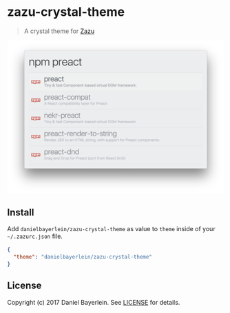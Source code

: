 # zazu-crystal-theme

> A crystal theme for [Zazu](https://github.com/tinytacoteam/zazu)

![screenshot](./screenshot.png)

## Install

Add `danielbayerlein/zazu-crystal-theme` as value to `theme` inside of your `~/.zazurc.json` file.

```json
{
  "theme": "danielbayerlein/zazu-crystal-theme"
}
```

## License

Copyright (c) 2017 Daniel Bayerlein. See [LICENSE](./LICENSE.md) for details.
